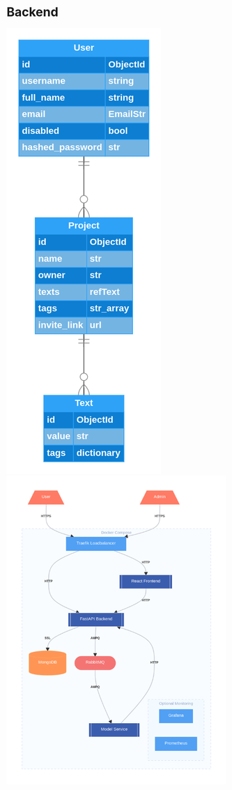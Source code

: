 # Backend

![Database Schema](../images/db.png ':size=50%')
![App Architecture](../images/architecture.png)